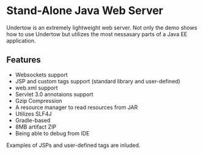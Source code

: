 # Stand-Alone Java Web Server

Undertow is an extremely lightweight web server. Not only the demo shows how to use Undertow but utilizes the most nessasary parts of a Java EE application.

## Features

* Websockets support
* JSP and custom tags support (standard library and user-defined)
* web.xml support
* Servlet 3.0 annotaions support
* Gzip Compression
* A resource manager to read resources from JAR
* Utilizes SLF4J
* Gradle-based
* 8MB artifact ZIP
* Being able to debug from IDE

Examples of JSPs and user-defined tags are inluded.

